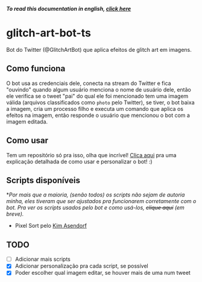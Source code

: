 ***To read this documentation in english, [click here](./README-en-us.md)***

# glitch-art-bot-ts

Bot do Twitter (@GlitchArtBot) que aplica efeitos de glitch art em imagens.

## Como funciona

O bot usa as credenciais dele, conecta na stream do Twitter e fica "ouvindo" quando algum usuário menciona o nome de usuário dele, então ele verifica se o tweet "pai" do qual ele foi mencionado tem uma imagem válida (arquivos classificados como `photo` pelo Twitter), se tiver, o bot baixa a imagem, cria um processo filho e executa um comando que aplica os efeitos na imagem, então responde o usuário que mencionou o bot com a imagem editada.

## Como usar

Tem um repositório só pra isso, olha que incrível! [Clica aqui](https://github.com/friaca/glitch-art-bot-scripts) pra uma explicação detalhada de como usar e personalizar o bot! :)

## Scripts disponíveis

**Por mais que a maioria, (senão todos) os scripts não sejam de autoria minha, eles tiveram que ser ajustados pra funcionarem corretamente com o bot. Pra ver os scripts usados pelo bot e como usá-los, ~~clique aqui~~ (em breve).*

- Pixel Sort pelo [Kim Asendorf](https://github.com/kimasendorf)

## TODO

- [ ] Adicionar mais scripts
- [x] Adicionar personalização pra cada script, se possível
- [x] Poder escolher qual imagem editar, se houver mais de uma num tweet